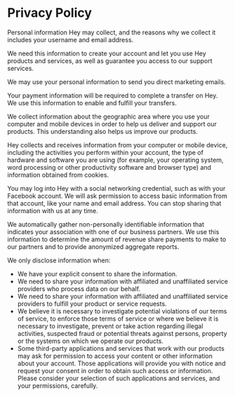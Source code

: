 # Privacy Policy

Personal information Hey may collect, and the reasons why we collect it includes your username and email address.

We need this information to create your account and let you use Hey products and services, as well as guarantee you access to our support services.

We may use your personal information to send you direct marketing emails.

Your payment information will be required to complete a transfer on Hey. We use this information to enable and fulfill your transfers.

We collect information about the geographic area where you use your computer and mobile devices in order to help us deliver and support our products. This understanding also helps us improve our products.

Hey collects and receives information from your computer or mobile device, including the activities you perform within your account, the type of hardware and software you are using (for example, your operating system, word processing or other productivity software and browser type) and information obtained from cookies.

You may log into Hey with a social networking credential, such as with your Facebook account. We will ask permission to access basic information from that account, like your name and email address. You can stop sharing that information with us at any time.

We automatically gather non-personally identifiable information that indicates your association with one of our business partners. We use this information to determine the amount of revenue share payments to make to our partners and to provide anonymized aggregate reports.

We only disclose information when:
 
- We have your explicit consent to share the information.
- We need to share your information with affiliated and unaffiliated service providers who process data on our behalf.
- We need to share your information with affiliated and unaffiliated service providers to fulfill your product or service requests.
- We believe it is necessary to investigate potential violations of our terms of service, to enforce those terms of service or where we believe it is necessary to investigate, prevent or take action regarding illegal activities, suspected fraud or potential threats against persons, property or the systems on which we operate our products.
- Some third-party applications and services that work with our products may ask for permission to access your content or other information about your account. Those applications will provide you with notice and request your consent in order to obtain such access or information. Please consider your selection of such applications and services, and your permissions, carefully.
